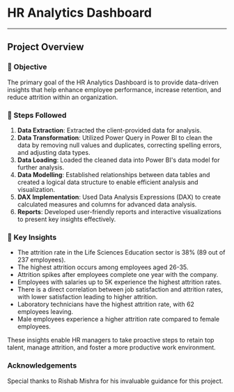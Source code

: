 # HR Analytics Dashboard
---
## Project Overview

### 🎯 Objective
The primary goal of the HR Analytics Dashboard is to provide data-driven insights that help enhance employee performance, increase retention, and reduce attrition within an organization.

### 📝 Steps Followed
1. **Data Extraction**: Extracted the client-provided data for analysis.
2. **Data Transformation**: Utilized Power Query in Power BI to clean the data by removing null values and duplicates, correcting spelling errors, and adjusting data types.
3. **Data Loading**: Loaded the cleaned data into Power BI's data model for further analysis.
4. **Data Modelling**: Established relationships between data tables and created a logical data structure to enable efficient analysis and visualization.
5. **DAX Implementation**: Used Data Analysis Expressions (DAX) to create calculated measures and columns for advanced data analysis.
6. **Reports**: Developed user-friendly reports and interactive visualizations to present key insights effectively.

### 🔑 Key Insights
- The attrition rate in the Life Sciences Education sector is 38% (89 out of 237 employees).
- The highest attrition occurs among employees aged 26-35.
- Attrition spikes after employees complete one year with the company.
- Employees with salaries up to 5K experience the highest attrition rates.
- There is a direct correlation between job satisfaction and attrition rates, with lower satisfaction leading to higher attrition.
- Laboratory technicians have the highest attrition rate, with 62 employees leaving.
- Male employees experience a higher attrition rate compared to female employees.

These insights enable HR managers to take proactive steps to retain top talent, manage attrition, and foster a more productive work environment.

### Acknowledgements
Special thanks to Rishab Mishra for his invaluable guidance for this project.

